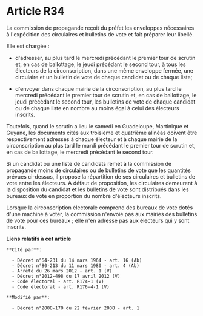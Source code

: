 # Article R34

La commission de propagande reçoit du préfet les enveloppes nécessaires à l'expédition des circulaires et bulletins de vote
et fait préparer leur libellé.

Elle est chargée :

- d'adresser, au plus tard le mercredi précédant le premier tour de scrutin et, en cas de ballottage, le jeudi précédant le
second tour, à tous les électeurs de la circonscription, dans une même enveloppe fermée, une circulaire et un bulletin de
vote de chaque candidat ou de chaque liste;

- d'envoyer dans chaque mairie de la circonscription, au plus tard le mercredi précédant le premier tour de scrutin et, en
cas de ballottage, le jeudi précédant le second tour, les bulletins de vote de chaque candidat ou de chaque liste en nombre
au moins égal à celui des électeurs inscrits.

Toutefois, quand le scrutin a lieu le samedi en Guadeloupe, Martinique et Guyane, les documents cités aux troisième et
quatrième alinéas doivent être respectivement adressés à chaque électeur et à chaque mairie de la circonscription au plus
tard le mardi précédant le premier tour de scrutin et, en cas de ballottage, le mercredi précédant le second tour.

Si un candidat ou une liste de candidats remet à la commission de propagande moins de circulaires ou de bulletins de vote que
les quantités prévues ci-dessus, il propose la répartition de ses circulaires et bulletins de vote entre les électeurs. A
défaut de proposition, les circulaires demeurent à la disposition du candidat et les bulletins de vote sont distribués dans
les bureaux de vote en proportion du nombre d'électeurs inscrits.

Lorsque la circonscription électorale comprend des bureaux de vote dotés d'une machine à voter, la commission n'envoie pas
aux mairies des bulletins de vote pour ces bureaux ; elle n'en adresse pas aux électeurs qui y sont inscrits.

**Liens relatifs à cet article**

	**Cité par**:

	  - Décret n°64-231 du 14 mars 1964 - art. 16 (Ab)
	  - Décret n°80-213 du 11 mars 1980 - art. 4 (Ab)
	  - Arrêté du 26 mars 2012 - art. 1 (V)
	  - Décret n°2012-498 du 17 avril 2012 (V)
	  - Code électoral - art. R174-1 (V)
	  - Code électoral - art. R176-4-1 (V)

	**Modifié par**:

	  - Décret n°2008-170 du 22 février 2008 - art. 1
